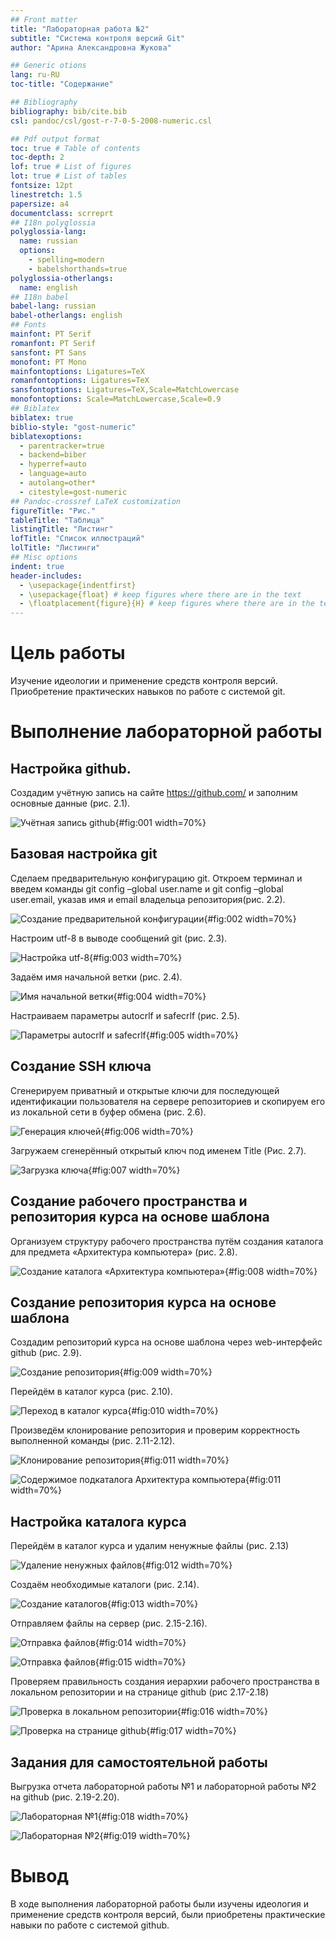 ```yaml
---
## Front matter
title: "Лабораторная работа №2"
subtitle: "Система контроля версий Git"
author: "Арина Александровна Жукова"

## Generic otions
lang: ru-RU
toc-title: "Содержание"

## Bibliography
bibliography: bib/cite.bib
csl: pandoc/csl/gost-r-7-0-5-2008-numeric.csl

## Pdf output format
toc: true # Table of contents
toc-depth: 2
lof: true # List of figures
lot: true # List of tables
fontsize: 12pt
linestretch: 1.5
papersize: a4
documentclass: scrreprt
## I18n polyglossia
polyglossia-lang:
  name: russian
  options:
	- spelling=modern
	- babelshorthands=true
polyglossia-otherlangs:
  name: english
## I18n babel
babel-lang: russian
babel-otherlangs: english
## Fonts
mainfont: PT Serif
romanfont: PT Serif
sansfont: PT Sans
monofont: PT Mono
mainfontoptions: Ligatures=TeX
romanfontoptions: Ligatures=TeX
sansfontoptions: Ligatures=TeX,Scale=MatchLowercase
monofontoptions: Scale=MatchLowercase,Scale=0.9
## Biblatex
biblatex: true
biblio-style: "gost-numeric"
biblatexoptions:
  - parentracker=true
  - backend=biber
  - hyperref=auto
  - language=auto
  - autolang=other*
  - citestyle=gost-numeric
## Pandoc-crossref LaTeX customization
figureTitle: "Рис."
tableTitle: "Таблица"
listingTitle: "Листинг"
lofTitle: "Список иллюстраций"
lolTitle: "Листинги"
## Misc options
indent: true
header-includes:
  - \usepackage{indentfirst}
  - \usepackage{float} # keep figures where there are in the text
  - \floatplacement{figure}{H} # keep figures where there are in the text
---
```

# Цель работы

Изучение идеологии и применение средств контроля версий. Приобретение
практических навыков по работе с системой git.

# Выполнение лабораторной работы

## Настройка github.

Создадим учётную запись на сайте https://github.com/ и заполним основные данные
(рис. 2.1).

![Учётная запись github](image/Рис_1.1.jpg){#fig:001 width=70%}

##  Базовая настройка git

Сделаем предварительную конфигурацию git. Откроем терминал и введем команды git config –global user.name и git config –global user.email, указав имя и email владельца репозитория(рис. 2.2). 

![Создание предварительной конфигурации](image/Рис_2.1.jpg){#fig:002 width=70%}

Настроим utf-8 в выводе сообщений git (рис. 2.3). 

![Настройка utf-8](image/Рис_2.2.png){#fig:003 width=70%}

Задаём имя начальной ветки (рис. 2.4).

![Имя начальной ветки](image/Рис_2.3.jpg){#fig:004 width=70%}

Настраиваем параметры autocrlf и safecrlf (рис. 2.5). 

![Параметры autocrlf и safecrlf](image/Рис_2.4.jpg){#fig:005 width=70%}

##  Создание SSH ключа

Сгенерируем приватный и открытые ключи для последующей идентификации пользователя на сервере репозиториев и скопируем его из локальной сети в буфер обмена (рис. 2.6). 

![Генерация ключей](image/Рис_3.1.jpg){#fig:006 width=70%}

Загружаем сгенерённый открытый ключ под именем Title (Рис. 2.7).

![Загрузка ключа](image/Рис_3.2.jpg){#fig:007 width=70%}

##  Создание рабочего пространства и репозитория курса на основе шаблона

Организуем структуру рабочего пространства путём создания каталога для предмета «Архитектура компьютера» (рис. 2.8).

![Создание каталога «Архитектура компьютера»](image/Рис_4.1.jpg){#fig:008 width=70%}

## Создание репозитория курса на основе шаблона 

Создадим репозиторий курса на основе шаблона через web-интерфейс github (рис. 2.9). 

![Создание репозитория](image/Рис_5.1.jpg){#fig:009 width=70%}

Перейдём в каталог курса (рис. 2.10).

![Переход в каталог курса](image/Рис_5.2.jpg){#fig:010 width=70%}

Произведём клонирование репозитория и проверим корректность выполненной команды (рис. 2.11-2.12). 

![Клонирование репозитория](image/Рис_5.3.jpg){#fig:011 width=70%}

![Содержимое подкаталога Архитектура компьютера](image/Рис_5.4.jpg){#fig:011 width=70%}

##  Настройка каталога курса

Перейдём в каталог курса и удалим ненужные файлы (рис. 2.13)

![Удаление ненужных файлов](image/Рис_6.1.jpg){#fig:012 width=70%}

Cоздаём необходимые каталоги (рис. 2.14).

![Создание каталогов](image/Рис_6.2.jpg){#fig:013 width=70%}

Отправляем файлы на сервер (рис. 2.15-2.16).

![Отправка файлов](image/Рис_6.3.1.jpg){#fig:014 width=70%}

![Отправка файлов](image/Рис_6.3.2.jpg){#fig:015 width=70%}

Проверяем правильность создания иерархии рабочего пространства в локальном репозитории и на странице github (рис 2.17-2.18)

![Проверка в локальном репозитории](image/Рис_6.4.png){#fig:016 width=70%}

![Проверка на странице github](image/Рис_6.5.jpg){#fig:017 width=70%}

##  Задания для самостоятельной работы
Выгрузка отчета лабораторной работы №1 и лабораторной работы №2 на github (рис. 2.19-2.20).

![Лабораторная №1](image/Рис_7.1.png){#fig:018 width=70%}

![Лабораторная №2](image/Рис_7.2.png){#fig:019 width=70%}

# Вывод

В ходе выполнения лабораторной работы были изучены идеология и применение средств контроля версий, были приобретены практические навыки по работе с системой github.

